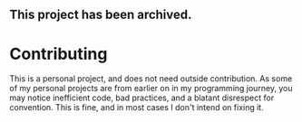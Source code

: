 ## This project has been archived.

# Contributing
This is a personal project, and does not need outside contribution. As some of my personal projects are from earlier on in my programming journey, you may notice inefficient code, bad practices, and a blatant disrespect for convention. This is fine, and in most cases I don't intend on fixing it.